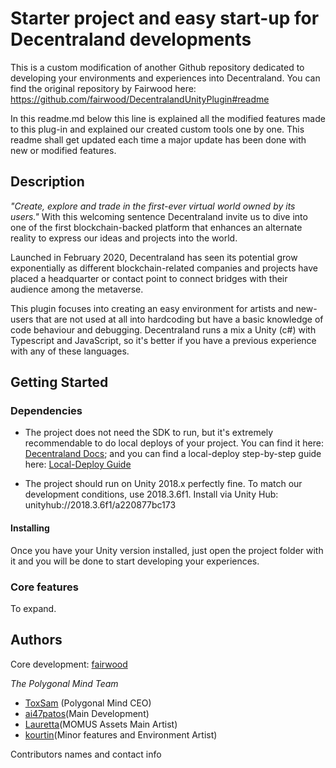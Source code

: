 # Starter project and easy start-up for Decentraland developments

This is a custom modification of another Github repository dedicated to developing your environments and experiences into Decentraland. You can find the original repository by Fairwood here: https://github.com/fairwood/DecentralandUnityPlugin#readme

In this readme.md below this line is explained all the modified features made to this plug-in and explained our created custom tools one by one. This readme shall get updated each time a major update has been done with new or modified features.

## Description

*"Create, explore and trade in the first-ever virtual world owned by its users."* With this welcoming sentence Decentraland invite us to dive into one of the first blockchain-backed platform that enhances an alternate reality to express our ideas and projects into the world. 

Launched in February 2020, Decentraland has seen its potential grow exponentially as different blockchain-related companies and projects have placed a headquarter or contact point to connect bridges with their audience among the metaverse.

This plugin focuses into creating an easy environment for artists and new-users that are not used at all into hardcoding but have a  basic knowledge of code behaviour and debugging.
Decentraland runs a mix a Unity (c#) with Typescript and JavaScript, so it's better if you have a previous experience with any of these languages.

## Getting Started

### Dependencies
* The project does not need the SDK to run, but it's extremely recommendable to do local deploys of your project. You can find it here: [Decentraland Docs](https://docs.decentraland.org/development-guide/SDK-101/); and you can find a local-deploy step-by-step guide here: [Local-Deploy Guide](https://www.notion.so/polygonalmind/Local-deploy-of-a-Decentraland-Project-1a9fbbc0d9614b119d5d675aa9e0f788)

* The project should run on Unity 2018.x perfectly fine. To match our development conditions, use 2018.3.6f1. Install via Unity Hub: unityhub://2018.3.6f1/a220877bc173

#### Installing
Once you have your Unity version installed, just open the project folder with it and you will be done to start developing your experiences.

### Core features

To expand.

## Authors
Core development: [fairwood](https://github.com/fairwood/)

*The Polygonal Mind Team*

  * [ToxSam](https://twitter.com/toxsam) (Polygonal Mind CEO)
  * [ai47patos](https://github.com/ai47patos)(Main Development)
  * [Lauretta](https://github.com/Lau-alt)(MOMUS Assets Main Artist)
  * [kourtin](https://github.com/kourtincat)(Minor features and Environment Artist)


Contributors names and contact info


